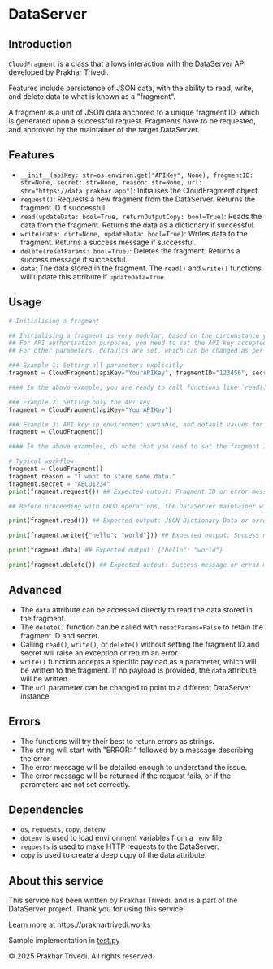 # DataServer

## Introduction
`CloudFragment` is a class that allows interaction with the DataServer API developed by Prakhar Trivedi.

Features include persistence of JSON data, with the ability to read, write, and delete data to what is known as a "fragment".

A fragment is a unit of JSON data anchored to a unique fragment ID, which is generated upon a successful request.
Fragments have to be requested, and approved by the maintainer of the target DataServer.

## Features
- `__init__(apiKey: str=os.environ.get("APIKey", None), fragmentID: str=None, secret: str=None, reason: str=None, url: str="https://data.prakhar.app")`: Initialises the CloudFragment object.
- `request()`: Requests a new fragment from the DataServer. Returns the fragment ID if successful.
- `read(updateData: bool=True, returnOutputCopy: bool=True)`: Reads the data from the fragment. Returns the data as a dictionary if successful.
- `write(data: dict=None, updateData: bool=True)`: Writes data to the fragment. Returns a success message if successful.
- `delete(resetParams: bool=True)`: Deletes the fragment. Returns a success message if successful.
- `data`: The data stored in the fragment. The `read()` and `write()` functions will update this attribute if `updateData=True`.

## Usage
```python
# Initialising a fragment

## Initialising a fragment is very modular, based on the circumstance you are in.
## For API authorisation purposes, you need to set the API key accepted by the server; this can be done by setting the `APIKey` parameter or by simply setting a `APIKey` environment variable in a .env file.
## For other parameters, defaults are set, which can be changed as per your requirements.

### Example 1: Setting all parameters explicitly
fragment = CloudFragment(apiKey="YourAPIKey", fragmentID="123456", secret="ABCD1234", reason="Testing", url="https://data.prakhar.app")

#### In the above example, you are ready to call functions like `read()`, `write()`, `delete()`, etc.

### Example 2: Setting only the API key
fragment = CloudFragment(apiKey="YourAPIKey")

### Example 3: API key in environment variable, and default values for other parameters
fragment = CloudFragment()

#### In the above examples, do note that you need to set the fragment ID and secret before calling any functions.

# Typical workflow
fragment = CloudFragment()
fragment.reason = "I want to store some data."
fragment.secret = "ABCD1234"
print(fragment.request()) ## Expected output: Fragment ID or error message. If successful, the fragment ID will be auto-set in the object.

## Before proceeding with CRUD operations, the DataServer maintainer will have to approve your new fragment request.

print(fragment.read()) ## Expected output: JSON Dictionary Data or error message.

print(fragment.write({"hello": "world"})) ## Expected output: Success message or error message.

print(fragment.data) ## Expected output: {"hello": "world"}

print(fragment.delete()) ## Expected output: Success message or error message. Resets the fragment ID and secret.
```

## Advanced
- The `data` attribute can be accessed directly to read the data stored in the fragment.
- The `delete()` function can be called with `resetParams=False` to retain the fragment ID and secret.
- Calling `read()`, `write()`, or `delete()` without setting the fragment ID and secret will raise an exception or return an error.
- `write()` function accepts a specific payload as a parameter, which will be written to the fragment. If no payload is provided, the `data` attribute will be written.
- The `url` parameter can be changed to point to a different DataServer instance.

## Errors
- The functions will try their best to return errors as strings.
- The string will start with "ERROR: " followed by a message describing the error.
- The error message will be detailed enough to understand the issue.
- The error message will be returned if the request fails, or if the parameters are not set correctly.

## Dependencies
- `os`, `requests`, `copy`, `dotenv`
- `dotenv` is used to load environment variables from a `.env` file.
- `requests` is used to make HTTP requests to the DataServer.
- `copy` is used to create a deep copy of the data attribute.

## About this service
This service has been written by Prakhar Trivedi, and is a part of the DataServer project.
Thank you for using this service!

Learn more at https://prakhartrivedi.works

Sample implementation in [test.py](test.py)

© 2025 Prakhar Trivedi. All rights reserved.